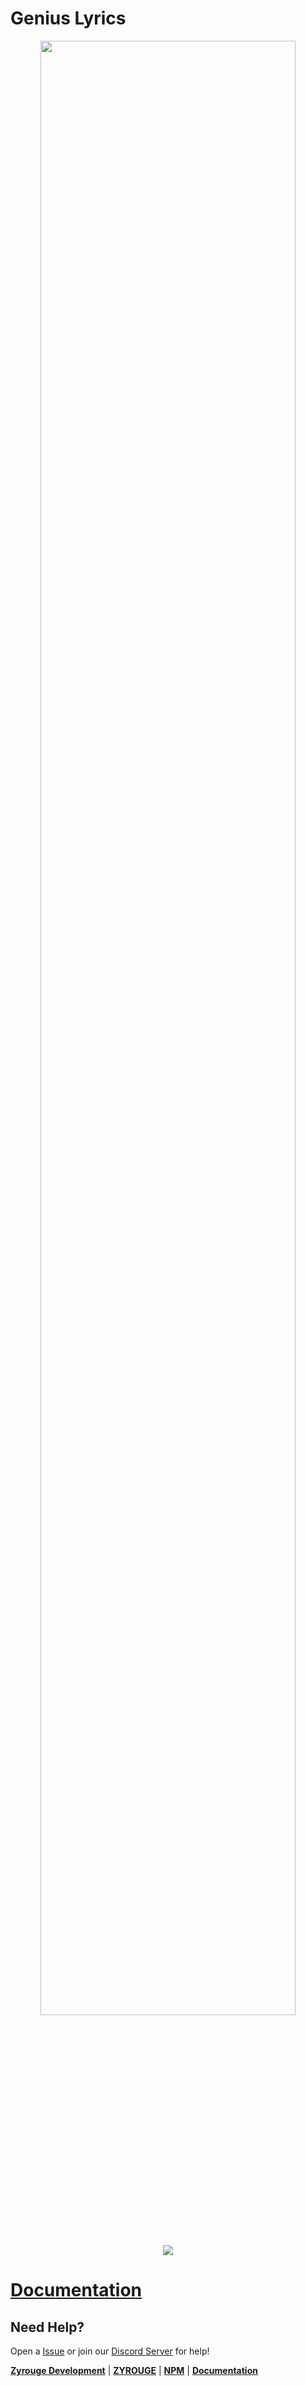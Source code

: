 # Genius Lyrics

<p align="center">
  <img width="90%" src="https://cdn.glitch.com/11b29f21-918a-49bd-83fa-985f9d7e114e%2Fbanner.png?v=1575086917366"><br><br>
  <img src="https://nodei.co/npm/genius-lyrics.png">
</p>

# [Documentation](https://genius-lyrics.zyrouge.gq)

## Need Help?

Open a [Issue](https://github.com/zyrouge/genius-lyrics/issues) or join our [Discord Server](https://zyrouge.gq/discord) for help!

[**Zyrouge Development**](https://zyrouge.gq/discord) | [**ZYROUGE**](https://zyrouge.gq) | [**NPM**](https://www.npmjs.com/package/genius-lyrics) | [**Documentation**](https:/genius-lyrics.zyrouge.gq)

